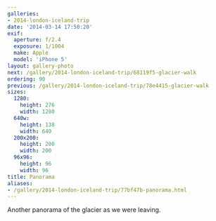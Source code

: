 ```yaml
---
galleries:
- 2014-london-iceland-trip
date: '2014-03-14 17:50:20'
exif:
  aperture: f/2.4
  exposure: 1/1004
  make: Apple
  model: 'iPhone 5'
layout: gallery-photo
next: /gallery/2014-london-iceland-trip/68119f5-glacier-walk
ordering: 90
previous: /gallery/2014-london-iceland-trip/78e4415-glacier-walk
sizes:
  1280:
    height: 276
    width: 1280
  640w:
    height: 138
    width: 640
  200x200:
    height: 200
    width: 200
  96x96:
    height: 96
    width: 96
title: Panorama
aliases:
- /gallery/2014-london-iceland-trip/77bf47b-panorama.html
---
```


Another panorama of the glacier as we were leaving.
